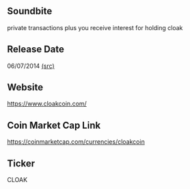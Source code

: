 ## Soundbite

private transactions plus you receive interest for holding cloak

## Release Date

06/07/2014 [(src)](https://coinmarketcap.com/currencies/cloakcoin)

## Website

https://www.cloakcoin.com/

## Coin Market Cap Link

https://coinmarketcap.com/currencies/cloakcoin

## Ticker

CLOAK


